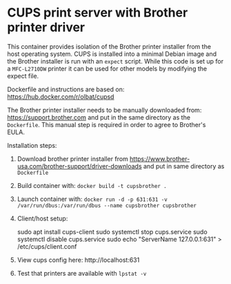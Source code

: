 # CUPS print server with Brother printer driver

This container provides isolation of the Brother printer installer from the 
host operating system.  CUPS is installed into a minimal Debian image and 
the Brother installer is run with an `expect` script.
While this code is set up for a `MFC-L2710DW` printer it can be used for
other models by modifying the expect file.

Dockerfile and instructions are based on: https://hub.docker.com/r/olbat/cupsd

The Brother printer installer needs to be manually downloaded from:
https://support.brother.com
and put in the same directory as the `Dockerfile`.
This manual step is required in order to agree to Brother's EULA.

Installation steps:
1. Download brother printer installer from https://www.brother-usa.com/brother-support/driver-downloads 
    and put in same directory as `Dockerfile`
1. Build container with:  `docker build -t cupsbrother .`
1. Launch container with: `docker run -d -p 631:631 -v /var/run/dbus:/var/run/dbus --name cupsbrother cupsbrother`
1. Client/host setup:

    sudo apt install cups-client
    sudo systemctl stop cups.service
    sudo systemctl disable cups.service
    sudo echo "ServerName 127.0.0.1:631" > /etc/cups/client.conf

1. View cups config here: http://localhost:631
1. Test that printers are available with `lpstat -v`
